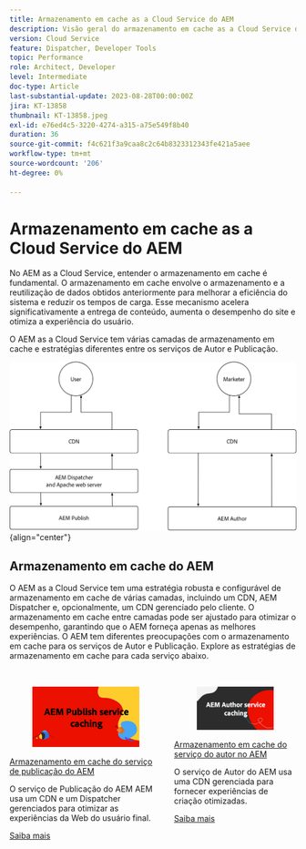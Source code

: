 ```yaml
---
title: Armazenamento em cache as a Cloud Service do AEM
description: Visão geral do armazenamento em cache as a Cloud Service do AEM.
version: Cloud Service
feature: Dispatcher, Developer Tools
topic: Performance
role: Architect, Developer
level: Intermediate
doc-type: Article
last-substantial-update: 2023-08-28T00:00:00Z
jira: KT-13858
thumbnail: KT-13858.jpeg
exl-id: e76ed4c5-3220-4274-a315-a75e549f8b40
duration: 36
source-git-commit: f4c621f3a9caa8c2c64b8323312343fe421a5aee
workflow-type: tm+mt
source-wordcount: '206'
ht-degree: 0%

---
```


# Armazenamento em cache as a Cloud Service do AEM

No AEM as a Cloud Service, entender o armazenamento em cache é fundamental. O armazenamento em cache envolve o armazenamento e a reutilização de dados obtidos anteriormente para melhorar a eficiência do sistema e reduzir os tempos de carga. Esse mecanismo acelera significativamente a entrega de conteúdo, aumenta o desempenho do site e otimiza a experiência do usuário.

O AEM as a Cloud Service tem várias camadas de armazenamento em cache e estratégias diferentes entre os serviços de Autor e Publicação.

![Visão geral do armazenamento em cache as a Cloud Service do AEM](./assets/overview/all.png){align="center"}

## Armazenamento em cache do AEM

O AEM as a Cloud Service tem uma estratégia robusta e configurável de armazenamento em cache de várias camadas, incluindo um CDN, AEM Dispatcher e, opcionalmente, um CDN gerenciado pelo cliente. O armazenamento em cache entre camadas pode ser ajustado para otimizar o desempenho, garantindo que o AEM forneça apenas as melhores experiências. O AEM tem diferentes preocupações com o armazenamento em cache para os serviços de Autor e Publicação. Explore as estratégias de armazenamento em cache para cada serviço abaixo.


<div class="columns is-multiline" style="margin-top: 2rem">
    <div class="column is-half-tablet is-half-desktop is-half-widescreen" aria-label="AEM Publish service caching">
    <div class="card is-padded-small is-padded-big-mobile" style="height: 100%">
        <div class="card-image">
          <figure class="image is-16by9">
            <a href="./publish.md" title="Serviço de publicação do AEM" tabindex="-1">
              <img class="is-bordered-r-small" src="./assets/overview/publish-card.png" alt="Armazenamento em cache do serviço de publicação do AEM">
            </a>
          </figure>
        </div>
        <div class="card-content is-padded-small">
          <div class="content">
            <p class="headline is-size-6 has-text-weight-bold"><a href="./publish.md" title="Armazenamento em cache do serviço de publicação do AEM">Armazenamento em cache do serviço de publicação do AEM</a></p>
            <p class="is-size-6">O serviço de Publicação do AEM AEM usa um CDN e um Dispatcher gerenciados para otimizar as experiências da Web do usuário final.</p>
            <a href="./publish.md" class="spectrum-Button spectrum-Button--outline spectrum-Button--primary spectrum-Button--sizeM">
              <span class="spectrum-Button-label has-no-wrap has-text-weight-bold">Saiba mais</span>
            </a>
          </div>
        </div>
      </div>
    </div>
    <div class="column is-half-tablet is-half-desktop is-half-widescreen" aria-label="AEM Author service caching">
        <div class="card is-padded-small is-padded-big-mobile" style="height: 100%">
            <div class="card-image">
            <figure class="image is-16by9">
                <a href="./author.md" title="Armazenamento em cache do serviço do autor no AEM" tabindex="-1">
                <img class="is-bordered-r-small" src="./assets/overview/author-card.png" alt="Armazenamento em cache do serviço do autor no AEM">
                </a>
            </figure>
            </div>
            <div class="card-content is-padded-small">
            <div class="content">
                <p class="headline is-size-6 has-text-weight-bold"><a href="./author.md" title="Armazenamento em cache do serviço do autor no AEM">Armazenamento em cache do serviço do autor no AEM</a></p>
                <p class="is-size-6">O serviço de Autor do AEM usa uma CDN gerenciada para fornecer experiências de criação otimizadas.</p>
                <a href="./author.md" class="spectrum-Button spectrum-Button--outline spectrum-Button--primary spectrum-Button--sizeM">
                <span class="spectrum-Button-label has-no-wrap has-text-weight-bold">Saiba mais</span>
                </a>
            </div>
            </div>
        </div>
    </div>
</div>
